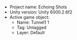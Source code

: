 <!-- UNITY CODE ASSIST INSTRUCTIONS START -->
- Project name: Echoing Shots
- Unity version: Unity 6000.2.6f2
- Active game object:
  - Name: Tunnel1 1
  - Tag: Untagged
  - Layer: Default
<!-- UNITY CODE ASSIST INSTRUCTIONS END -->